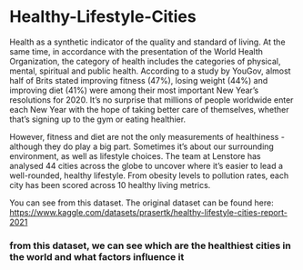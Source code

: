 # Healthy-Lifestyle-Cities

Health as a synthetic indicator of the quality and standard of living. At the same time, in accordance with the presentation of the World Health Organization, the category of health includes the categories of physical, mental, spiritual and public health. According to a study by YouGov, almost half of Brits stated improving fitness (47%), losing weight (44%) and improving diet (41%) were among their most important New Year’s resolutions for 2020. It’s no surprise that millions of people worldwide enter each New Year with the hope of taking better care of themselves, whether that’s signing up to the gym or eating healthier.

However, fitness and diet are not the only measurements of healthiness - although they do play a big part. Sometimes it’s about our surrounding environment, as well as lifestyle choices. The team at Lenstore has analysed 44 cities across the globe to uncover where it’s easier to lead a well-rounded, healthy lifestyle. From obesity levels to pollution rates, each city has been scored across 10 healthy living metrics.

You can see from this dataset. The original dataset can be found here: https://www.kaggle.com/datasets/prasertk/healthy-lifestyle-cities-report-2021


### from this dataset, we can see which are the healthiest cities in the world and what factors influence it
